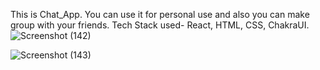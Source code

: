 This is Chat_App. You can use it for personal use and also you can make group with your friends.
Tech Stack used- React, HTML, CSS, ChakraUI.
![Screenshot (142)](https://user-images.githubusercontent.com/101392884/201879045-279ee93a-5942-461a-98b1-534501b2027b.png)

![Screenshot (143)](https://user-images.githubusercontent.com/101392884/201879252-8c213d43-11be-46eb-905b-8f70ca847a2a.png)
